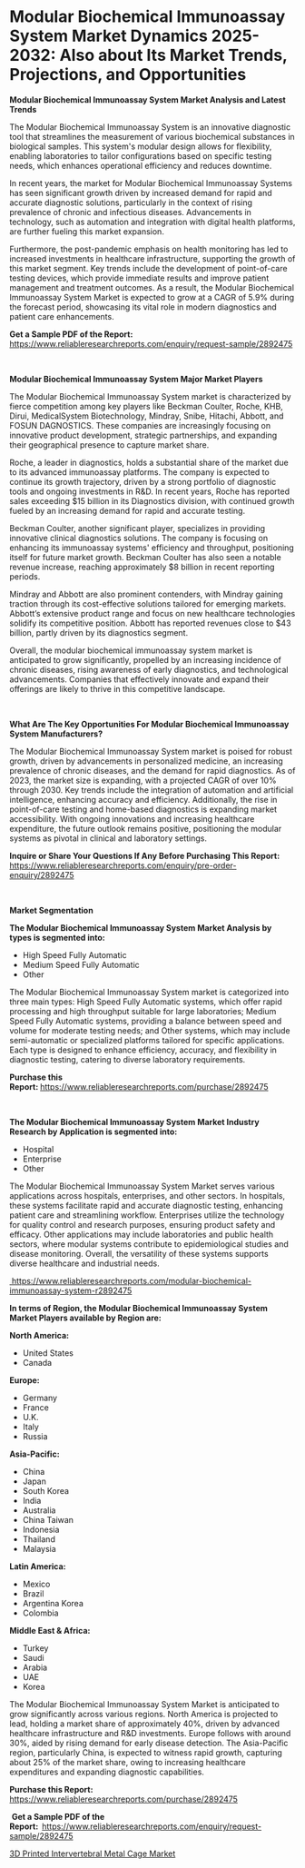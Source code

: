 <p><h1>Modular Biochemical Immunoassay System Market Dynamics 2025-2032: Also about Its Market Trends, Projections, and Opportunities</h1></p><p><strong>Modular Biochemical Immunoassay System Market Analysis and Latest Trends</strong></p>
<p><p>The Modular Biochemical Immunoassay System is an innovative diagnostic tool that streamlines the measurement of various biochemical substances in biological samples. This system's modular design allows for flexibility, enabling laboratories to tailor configurations based on specific testing needs, which enhances operational efficiency and reduces downtime. </p><p>In recent years, the market for Modular Biochemical Immunoassay Systems has seen significant growth driven by increased demand for rapid and accurate diagnostic solutions, particularly in the context of rising prevalence of chronic and infectious diseases. Advancements in technology, such as automation and integration with digital health platforms, are further fueling this market expansion. </p><p>Furthermore, the post-pandemic emphasis on health monitoring has led to increased investments in healthcare infrastructure, supporting the growth of this market segment. Key trends include the development of point-of-care testing devices, which provide immediate results and improve patient management and treatment outcomes. As a result, the Modular Biochemical Immunoassay System Market is expected to grow at a CAGR of 5.9% during the forecast period, showcasing its vital role in modern diagnostics and patient care enhancements.</p></p>
<p><strong>Get a Sample PDF of the Report:&nbsp;</strong> <a href="https://www.reliableresearchreports.com/enquiry/request-sample/2892475?utm_campaign=3313&utm_medium=2&utm_source=Github&utm_content=ia&utm_term=15032025&utm_id=modular-biochemical-immunoassay-system">https://www.reliableresearchreports.com/enquiry/request-sample/2892475</a></p>
<p>&nbsp;</p>
<p><strong>Modular Biochemical Immunoassay System Major Market Players</strong></p>
<p><p>The Modular Biochemical Immunoassay System market is characterized by fierce competition among key players like Beckman Coulter, Roche, KHB, Dirui, MedicalSystem Biotechnology, Mindray, Snibe, Hitachi, Abbott, and FOSUN DAGNOSTICS. These companies are increasingly focusing on innovative product development, strategic partnerships, and expanding their geographical presence to capture market share.</p><p>Roche, a leader in diagnostics, holds a substantial share of the market due to its advanced immunoassay platforms. The company is expected to continue its growth trajectory, driven by a strong portfolio of diagnostic tools and ongoing investments in R&D. In recent years, Roche has reported sales exceeding $15 billion in its Diagnostics division, with continued growth fueled by an increasing demand for rapid and accurate testing.</p><p>Beckman Coulter, another significant player, specializes in providing innovative clinical diagnostics solutions. The company is focusing on enhancing its immunoassay systems' efficiency and throughput, positioning itself for future market growth. Beckman Coulter has also seen a notable revenue increase, reaching approximately $8 billion in recent reporting periods.</p><p>Mindray and Abbott are also prominent contenders, with Mindray gaining traction through its cost-effective solutions tailored for emerging markets. Abbott’s extensive product range and focus on new healthcare technologies solidify its competitive position. Abbott has reported revenues close to $43 billion, partly driven by its diagnostics segment.</p><p>Overall, the modular biochemical immunoassay system market is anticipated to grow significantly, propelled by an increasing incidence of chronic diseases, rising awareness of early diagnostics, and technological advancements. Companies that effectively innovate and expand their offerings are likely to thrive in this competitive landscape.</p></p>
<p>&nbsp;</p>
<p><strong>What Are The Key Opportunities For Modular Biochemical Immunoassay System Manufacturers?</strong></p>
<p><p>The Modular Biochemical Immunoassay System market is poised for robust growth, driven by advancements in personalized medicine, an increasing prevalence of chronic diseases, and the demand for rapid diagnostics. As of 2023, the market size is expanding, with a projected CAGR of over 10% through 2030. Key trends include the integration of automation and artificial intelligence, enhancing accuracy and efficiency. Additionally, the rise in point-of-care testing and home-based diagnostics is expanding market accessibility. With ongoing innovations and increasing healthcare expenditure, the future outlook remains positive, positioning the modular systems as pivotal in clinical and laboratory settings.</p></p>
<p><strong>Inquire or Share Your Questions If Any Before Purchasing This Report:</strong> <a href="https://www.reliableresearchreports.com/enquiry/pre-order-enquiry/2892475?utm_campaign=3313&utm_medium=2&utm_source=Github&utm_content=ia&utm_term=15032025&utm_id=modular-biochemical-immunoassay-system">https://www.reliableresearchreports.com/enquiry/pre-order-enquiry/2892475</a></p>
<p>&nbsp;</p>
<p><strong>Market Segmentation</strong></p>
<p><strong>The Modular Biochemical Immunoassay System Market Analysis by types is segmented into:</strong></p>
<p><ul><li> High Speed Fully Automatic</li><li>Medium Speed Fully Automatic</li><li>Other </li></ul></p>
<p><p>The Modular Biochemical Immunoassay System market is categorized into three main types: High Speed Fully Automatic systems, which offer rapid processing and high throughput suitable for large laboratories; Medium Speed Fully Automatic systems, providing a balance between speed and volume for moderate testing needs; and Other systems, which may include semi-automatic or specialized platforms tailored for specific applications. Each type is designed to enhance efficiency, accuracy, and flexibility in diagnostic testing, catering to diverse laboratory requirements.</p></p>
<p><strong>Purchase this Report:&nbsp;</strong><a href="https://www.reliableresearchreports.com/purchase/2892475?utm_campaign=3313&utm_medium=2&utm_source=Github&utm_content=ia&utm_term=15032025&utm_id=modular-biochemical-immunoassay-system">https://www.reliableresearchreports.com/purchase/2892475</a></p>
<p>&nbsp;</p>
<p><strong>The Modular Biochemical Immunoassay System Market Industry Research by Application is segmented into:</strong></p>
<p><ul><li> Hospital</li><li>Enterprise</li><li>Other </li></ul></p>
<p><p>The Modular Biochemical Immunoassay System Market serves various applications across hospitals, enterprises, and other sectors. In hospitals, these systems facilitate rapid and accurate diagnostic testing, enhancing patient care and streamlining workflow. Enterprises utilize the technology for quality control and research purposes, ensuring product safety and efficacy. Other applications may include laboratories and public health sectors, where modular systems contribute to epidemiological studies and disease monitoring. Overall, the versatility of these systems supports diverse healthcare and industrial needs.</p></p>
<p><a href="https://www.reliableresearchreports.com/modular-biochemical-immunoassay-system-r2892475?utm_campaign=3313&utm_medium=2&utm_source=Github&utm_content=ia&utm_term=15032025&utm_id=modular-biochemical-immunoassay-system">&nbsp;https://www.reliableresearchreports.com/modular-biochemical-immunoassay-system-r2892475</a></p>
<p><strong>In terms of Region, the Modular Biochemical Immunoassay System Market Players available by Region are:</strong></p>
<p>
    <p> <strong> North America: </strong>
        <ul>
            <li>United States</li>
            <li>Canada</li>
        </ul>
        </p> 
    <p> <strong> Europe: </strong>
        <ul>
            <li>Germany</li>
            <li>France</li>
            <li>U.K.</li>
            <li>Italy</li>
            <li>Russia</li>
        </ul>
        </p> 
    <p> <strong> Asia-Pacific: </strong>
        <ul>
            <li>China</li>
            <li>Japan</li>
            <li>South Korea</li>
            <li>India</li>
            <li>Australia</li>
            <li>China Taiwan</li>
            <li>Indonesia</li>
            <li>Thailand</li>
            <li>Malaysia</li>
        </ul>
        </p> 
    <p> <strong> Latin America: </strong>
        <ul>
            <li>Mexico</li>
            <li>Brazil</li>
            <li>Argentina Korea</li>
            <li>Colombia</li>
        </ul>
        </p> 
    <p> <strong> Middle East & Africa: </strong>
        <ul>
            <li>Turkey</li>
            <li>Saudi</li>
            <li>Arabia</li>
            <li>UAE</li>
            <li>Korea</li>
        </ul>
    </p>
    </p>
<p><p>The Modular Biochemical Immunoassay System Market is anticipated to grow significantly across various regions. North America is projected to lead, holding a market share of approximately 40%, driven by advanced healthcare infrastructure and R&D investments. Europe follows with around 30%, aided by rising demand for early disease detection. The Asia-Pacific region, particularly China, is expected to witness rapid growth, capturing about 25% of the market share, owing to increasing healthcare expenditures and expanding diagnostic capabilities.</p></p>
<p><strong>Purchase this Report: </strong><a href="https://www.reliableresearchreports.com/purchase/2892475?utm_campaign=3313&utm_medium=2&utm_source=Github&utm_content=ia&utm_term=15032025&utm_id=modular-biochemical-immunoassay-system">https://www.reliableresearchreports.com/purchase/2892475</a></p>
<p>&nbsp;<strong>Get a Sample PDF of the Report:&nbsp;&nbsp;</strong><a href="https://www.reliableresearchreports.com/enquiry/request-sample/2892475?utm_campaign=3313&utm_medium=2&utm_source=Github&utm_content=ia&utm_term=15032025&utm_id=modular-biochemical-immunoassay-system">https://www.reliableresearchreports.com/enquiry/request-sample/2892475</a></p>
<p><strong></strong></p>
<p><p><a href="https://github.com/jhamygunler/Market-Research-Report-List-1/blob/main/3d-printed-intervertebral-metal-cage-market.md?utm_campaign=3313&utm_medium=2&utm_source=Github&utm_content=ia&utm_term=15032025&utm_id=modular-biochemical-immunoassay-system">3D Printed Intervertebral Metal Cage Market</a></p></p>